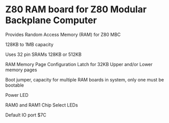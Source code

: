 # Z80 RAM board for Z80 Modular Backplane Computer

Provides Random Access Memory (RAM) for Z80 MBC

128KB to 1MB capacity

Uses 32 pin SRAMs 128KB or 512KB

RAM Memory Page Configuration Latch for 32KB Upper and/or Lower memory pages

Boot jumper, capacity for multiple RAM boards in system, only one must be bootable

Power LED

RAM0 and RAM1 Chip Select LEDs

Default IO port $7C
